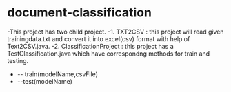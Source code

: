 # document-classification
-This project has two child project.
-1. TXT2CSV : this project will read given trainingdata.txt and convert it into excel(csv) format with help of Text2CSV.java.
-2. ClassificationProject : this project has a TestClassification.java which have correspondng methods for train and testing.
-   -- train(modelName,csvFile)
-   --test(modelName)
